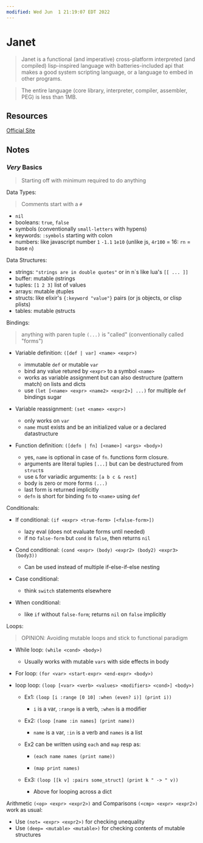 ```yaml
---
modified: Wed Jun  1 21:19:07 EDT 2022
---
```

# Janet

> Janet is a functional (and imperative) cross-platform interpreted (and compiled) lisp-inspired language with batteries-included api that makes a good system scripting language, or a language to embed in other programs.

> The entire language (core library, interpreter, compiler, assembler, PEG) is less than 1MB.

## Resources

[Official Site](https://janet-lang.org)

## Notes

### _Very_ Basics

> Starting off with minimum required to do anything

Data Types:

> Comments start with a `#`

- `nil`
- booleans: `true`, `false`
- symbols (conventionally `small-letters` with hypens)
- keywords: `:symbols` starting with colon
- numbers: like javascript number `1` `-1.1` `1e10` (unlike js, `4r100` = 16: `rn` = base `n`)

Data Structures:

- strings: `"strings are in double quotes"` or in n\`s like lua's `[[ ... ]]`
- buffer: mutable `@`strings
- tuples: `[1 2 3]` list of values
- arrays: mutable `@`tuples
- structs: like elixir's `{:keyword "value"}` pairs (or js objects, or clisp plists)
- tables: mutable `@`structs

Bindings:

> anything with paren tuple `(...)` is "called" (conventionally called "forms")

- Variable definition: `([def | var] <name> <expr>)`

  - immutable `def` or mutable `var`
  - bind any value retured by `<expr>` to a symbol `<name>`
  - works as variable assignment but can also destructure (pattern match) on lists and dicts
  - use `(let [<name> <expr> <name2> <expr2>] ...)` for multiple `def` bindings sugar

- Variable reassignment: `(set <name> <expr>)`

  - only works on `var`
  - `name` must exists and be an initialized value or a declared datastructure

- Function definition: `([defn | fn] [<name>] <args> <body>)`

  - yes, `name` is optional in case of `fn`. functions form closure.
  - arguments are literal tuples `[...]` but can be destructured from `struct`s
  - use `&` for variadic arguments: `[a b c & rest]`
  - body is zero or more forms `(...)`
  - last form is returned implicitly
  - `defn` is short for binding `fn` to `<name>` using `def`

Conditionals:

- If conditional: `(if <expr> <true-form> [<false-form>])`

  - lazy eval (does not evaluate forms until needed)
  - if no `false-form` but `cond` is `false`, then returns `nil`

- Cond conditional: `(cond <expr> (body) <expr2> (body2) <expr3> (body3))`

  - Can be used instead of multiple if-else-if-else nesting

- Case conditional:

  - think `switch` statements elsewhere

- When conditional:

  - like `if` without `false-form`; returns `nil` on `false` implicitly

Loops:

> OPINION: Avoiding mutable loops and stick to functional paradigm

- While loop: `(while <cond> <body>)`

  - Usually works with mutable `vars` with side effects in body

- For loop: `(for <var> <start-expr> <end-expr> <body>)`

- loop loop: `(loop [<var> <verb> <values> <modifiers> <cond>] <body>)`

  - Ex1: `(loop [i :range [0 10] :when (even? i)] (print i))`

    - `i` is a var, `:range` is a verb, `:when` is a modifier

  - Ex2: `(loop [name :in names] (print name))`

    - `name` is a var, `:in` is a verb and `names` is a list

  - Ex2 can be written using `each` and `map` resp as:

    - `(each name names (print name))`

    - `(map print names)`

  - Ex3: `(loop [[k v] :pairs some_struct] (print k " -> " v))`

    - Above for looping across a dict

Arithmetic `(<op> <expr> <expr2>)` and Comparisons `(<cmp> <expr> <expr2>)` work as usual:

- Use `(not= <expr> <expr2>)` for checking unequality
- Use `(deep= <mutable> <mutable>)` for checking contents of mutable structures
